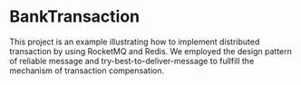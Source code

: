 # BankTransaction
This project is an example illustrating how to implement distributed transaction by using RocketMQ and Redis.
We employed the design pattern of reliable message and try-best-to-deliver-message to fullfill the mechanism of transaction compensation.
